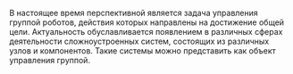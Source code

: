 В настоящее время перспективной является задача управления группой роботов, действия которых направлены на достижение общей цели. Актуальность обуславливается появлением в различных сферах деятельности сложноустроенных систем, состоящих из различных узлов и компонентов. Такие системы можно представить как объект управления группой.